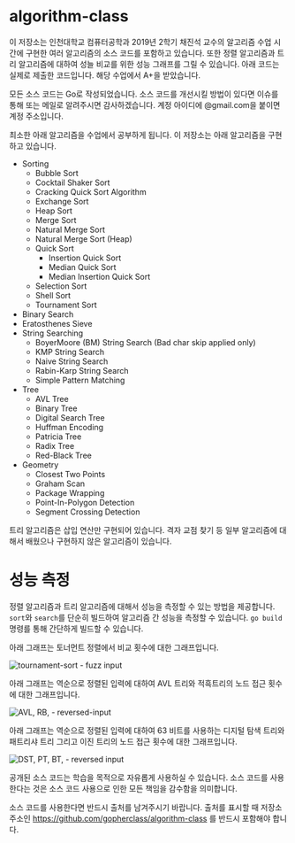 algorithm-class
===============

이 저장소는 인천대학교 컴퓨터공학과 2019년 2학기 채진석 교수의 알고리즘 수업
시간에 구현한 여러 알고리즘의 소스 코드를 포함하고 있습니다. 또한 정렬
알고리즘과 트리 알고리즘에 대하여 성늘 비교를 위한 성능 그래프를 그릴 수
있습니다. 아래 코드는 실제로 제출한 코드입니다. 해당 수업에서 A+을 받았습니다.  

모든 소스 코드는 Go로 작성되었습니다. 소스 코드를 개선시킬 방법이 있다면 이슈를
통해 또는 메일로 알려주시면 감사하겠습니다. 계정 아이디에 @gmail.com을 붙이면
계정 주소입니다.

최소한 아래 알고리즘을 수업에서 공부하게 됩니다. 이 저장소는 아래 알고리즘을
구현하고 있습니다.

- Sorting
  - Bubble Sort
  - Cocktail Shaker Sort
  - Cracking Quick Sort Algorithm
  - Exchange Sort
  - Heap Sort
  - Merge Sort
  - Natural Merge Sort
  - Natural Merge Sort (Heap)
  - Quick Sort
    - Insertion Quick Sort
    - Median Quick Sort
    - Median Insertion Quick Sort
  - Selection Sort
  - Shell Sort
  - Tournament Sort
- Binary Search
- Eratosthenes Sieve
- String Searching
  - BoyerMoore (BM) String Search (Bad char skip applied only)
  - KMP String Search
  - Naive String Search
  - Rabin-Karp String Search
  - Simple Pattern Matching
- Tree
  - AVL Tree
  - Binary Tree
  - Digital Search Tree
  - Huffman Encoding
  - Patricia Tree
  - Radix Tree
  - Red-Black Tree
- Geometry
  - Closest Two Points
  - Graham Scan
  - Package Wrapping
  - Point-In-Polygon Detection
  - Segment Crossing Detection

트리 알고리즘은 삽입 연산만 구현되어 있습니다.  격자 교점 찾기 등 일부
알고리즘에 대해서 배웠으나 구현하지 않은 알고리즘이 있습니다.

# 성능 측정
정렬 알고리즘과 트리 알고리즘에 대해서 성능을 측정할 수 있는 방법을 제공합니다.
`sort`와 `search`를 단순히 빌드하여 알고리즘 간 성능을 측정할 수 있습니다. `go
build` 명령를 통해 간단하게 빌드할 수 있습니다.

아래 그래프는 토너먼트 정렬에서 비교 횟수에 대한 그래프입니다.

![tournament-sort - fuzz input](https://user-images.githubusercontent.com/56159921/87287499-243ae700-c535-11ea-87b3-ec66e0b716de.jpeg)

아래 그래프는 역순으로 정렬된 입력에 대하여 AVL 트리와 적흑트리의 노드 접근
횟수에 대한 그래프입니다.

![AVL, RB, - reversed-input](https://user-images.githubusercontent.com/56159921/87287494-2309ba00-c535-11ea-9ec4-075a6fbe3c86.jpeg)

아래 그래프는 역순으로 정렬된 입력에 대하여 63 비트를 사용하는 디지털 탐색
트리와 패트리샤 트리 그리고 이진 트리의 노드 접근 횟수에 대한 그래프입니다.

![DST, PT, BT, - reversed input](https://user-images.githubusercontent.com/56159921/87287498-243ae700-c535-11ea-8f84-a94367aba2dd.jpeg)


공개된 소스 코드는 학습을 목적으로 자유롭게 사용하실 수 있습니다. 소스 코드를
사용한다는 것은 소스 코드 사용으로 인한 모든 책임을 감수함을 의미합니다.

소스 코드를 사용한다면 반드시 출처를 남겨주시기 바랍니다. 출처를 표시할 때
저장소 주소인 https://github.com/gopherclass/algorithm-class 를 반드시 포함해야
합니다.


